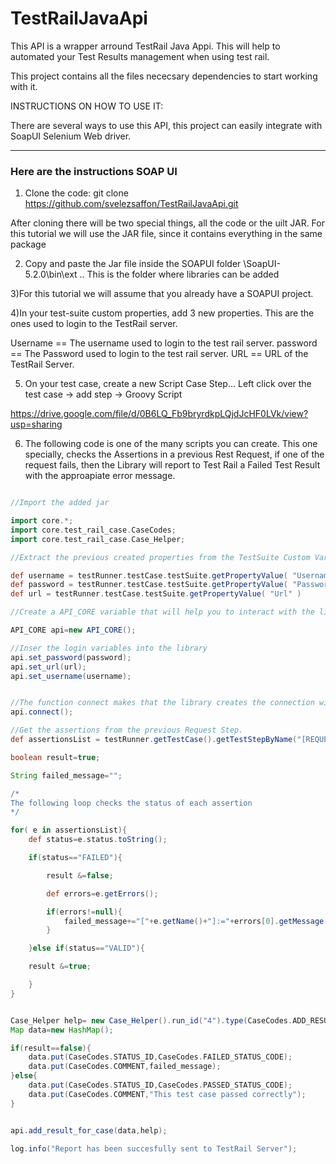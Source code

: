 # TestRailJavaApi

This API is a wrapper arround TestRail Java Appi. This will help to automated your Test Results management when using test rail.

This project contains all the files nececsary dependencies to start working with it.


INSTRUCTIONS ON HOW TO USE IT:

There are several ways to use this API, this project can easily integrate with SoapUI Selenium Web driver.

---

### Here are the instructions SOAP UI

1) Clone the code:
git clone https://github.com/svelezsaffon/TestRailJavaApi.git

After cloning there will be two special things, all the code or the uilt JAR. For this tutorial we will use the JAR file, since it contains everything in the same package

2) Copy and paste the Jar file inside the SOAPUI folder \SoapUI-5.2.0\bin\ext .. This is the folder where libraries can be added

3)For this tutorial we will assume that you already have a SOAPUI project.

4)In your test-suite custom properties, add 3 new properties. This are the ones used to login to the TestRail server.

Username == The username used to login to the test rail server.
password == The Password used to login to the test rail server.
URL      == URL of the TestRail Server.

5) On your test case, create a new Script Case Step... Left click over the test case -> add step -> Groovy Script

https://drive.google.com/file/d/0B6LQ_Fb9bryrdkpLQjdJcHF0LVk/view?usp=sharing

6) The following code is one of the many scripts you can create. This one specially, checks the Assertions in a previous Rest Request, if one of the request fails, then the Library will report to Test Rail a Failed Test Result with the approapiate error message.

```groovy

//Import the added jar

import core.*;
import core.test_rail_case.CaseCodes;
import core.test_rail_case.Case_Helper;

//Extract the previous created properties from the TestSuite Custom Variables

def username = testRunner.testCase.testSuite.getPropertyValue( "Username" );
def password = testRunner.testCase.testSuite.getPropertyValue( "Password" );
def url = testRunner.testCase.testSuite.getPropertyValue( "Url" )

//Create a API_CORE variable that will help you to interact with the library

API_CORE api=new API_CORE();

//Inser the login variables into the library
api.set_password(password);
api.set_url(url);
api.set_username(username);


//The function connect makes that the library creates the connection with the Test-Rail Server. This function must be called, if not all other methods will throw an Exception
api.connect();

//Get the assertions from the previous Request Step.
def assertionsList = testRunner.getTestCase().getTestStepByName("[REQUEST STEP NAME]").getAssertionList();

boolean result=true;

String failed_message="";

/*
The following loop checks the status of each assertion
*/

for( e in assertionsList){
    def status=e.status.toString();

    if(status=="FAILED"){

 		result &=false;

		def errors=e.getErrors();

		if(errors!=null){
			failed_message+="["+e.getName()+"]:="+errors[0].getMessage()+"\n";
		}

    }else if(status=="VALID"){

	result &=true;

    }
}


Case_Helper help= new Case_Helper().run_id("4").type(CaseCodes.ADD_RESULTS_TYPE).case_id("3");
Map data=new HashMap();

if(result==false){
	data.put(CaseCodes.STATUS_ID,CaseCodes.FAILED_STATUS_CODE);
	data.put(CaseCodes.COMMENT,failed_message);
}else{
	data.put(CaseCodes.STATUS_ID,CaseCodes.PASSED_STATUS_CODE);
	data.put(CaseCodes.COMMENT,"This test case passed correctly");
}


api.add_result_for_case(data,help);

log.info("Report has been succesfully sent to TestRail Server");


```